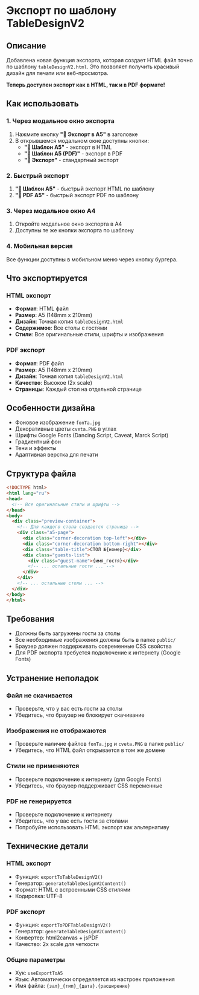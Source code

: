 # Экспорт по шаблону TableDesignV2

## Описание

Добавлена новая функция экспорта, которая создает HTML файл точно по шаблону `tableDesignV2.html`. Это позволяет получить красивый дизайн для печати или веб-просмотра.

**Теперь доступен экспорт как в HTML, так и в PDF формате!**

## Как использовать

### 1. Через модальное окно экспорта

1. Нажмите кнопку **"📄 Экспорт в A5"** в заголовке
2. В открывшемся модальном окне доступны кнопки:
   - **"📄 Шаблон A5"** - экспорт в HTML
   - **"📄 Шаблон A5 (PDF)"** - экспорт в PDF
   - **"💾 Экспорт"** - стандартный экспорт

### 2. Быстрый экспорт

1. **"🎨 Шаблон A5"** - быстрый экспорт HTML по шаблону
2. **"📄 PDF A5"** - быстрый экспорт PDF по шаблону

### 3. Через модальное окно A4

1. Откройте модальное окно экспорта в A4
2. Доступны те же кнопки экспорта по шаблону

### 4. Мобильная версия

Все функции доступны в мобильном меню через кнопку бургера.

## Что экспортируется

### HTML экспорт
- **Формат**: HTML файл
- **Размер**: A5 (148mm x 210mm)
- **Дизайн**: Точная копия `tableDesignV2.html`
- **Содержимое**: Все столы с гостями
- **Стили**: Все оригинальные стили, шрифты и изображения

### PDF экспорт
- **Формат**: PDF файл
- **Размер**: A5 (148mm x 210mm)
- **Дизайн**: Точная копия `tableDesignV2.html`
- **Качество**: Высокое (2x scale)
- **Страницы**: Каждый стол на отдельной странице

## Особенности дизайна

- Фоновое изображение `fonTa.jpg`
- Декоративные цветы `cveta.PNG` в углах
- Шрифты Google Fonts (Dancing Script, Caveat, Marck Script)
- Градиентный фон
- Тени и эффекты
- Адаптивная верстка для печати

## Структура файла

```html
<!DOCTYPE html>
<html lang="ru">
<head>
  <!-- Все оригинальные стили и шрифты -->
</head>
<body>
  <div class="preview-container">
    <!-- Для каждого стола создается страница -->
    <div class="a5-page">
      <div class="corner-decoration top-left"></div>
      <div class="corner-decoration bottom-right"></div>
      <div class="table-title">СТОЛ №{номер}</div>
      <div class="guests-list">
        <div class="guest-name">{имя_гостя}</div>
        <!-- ... остальные гости ... -->
      </div>
    </div>
    <!-- ... остальные столы ... -->
  </div>
</body>
</html>
```

## Требования

- Должны быть загружены гости за столы
- Все необходимые изображения должны быть в папке `public/`
- Браузер должен поддерживать современные CSS свойства
- Для PDF экспорта требуется подключение к интернету (Google Fonts)

## Устранение неполадок

### Файл не скачивается
- Проверьте, что у вас есть гости за столы
- Убедитесь, что браузер не блокирует скачивание

### Изображения не отображаются
- Проверьте наличие файлов `fonTa.jpg` и `cveta.PNG` в папке `public/`
- Убедитесь, что HTML файл открывается в том же домене

### Стили не применяются
- Проверьте подключение к интернету (для Google Fonts)
- Убедитесь, что браузер поддерживает CSS переменные

### PDF не генерируется
- Проверьте подключение к интернету
- Убедитесь, что у вас есть гости за столами
- Попробуйте использовать HTML экспорт как альтернативу

## Технические детали

### HTML экспорт
- Функция: `exportToTableDesignV2()`
- Генератор: `generateTableDesignV2Content()`
- Формат: HTML с встроенными CSS стилями
- Кодировка: UTF-8

### PDF экспорт
- Функция: `exportToPDFTableDesignV2()`
- Генератор: `generateTableDesignV2Content()`
- Конвертер: html2canvas + jsPDF
- Качество: 2x scale для четкости

### Общие параметры
- Хук: `useExportToA5`
- Язык: Автоматически определяется из настроек приложения
- Имя файла: `{зал}_{тип}_{дата}.{расширение}`
